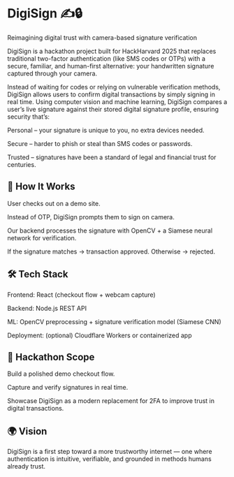 # DigiSign ✍️🔒 

Reimagining digital trust with camera-based signature verification

DigiSign is a hackathon project built for HackHarvard 2025 that replaces traditional two-factor authentication (like SMS codes or OTPs) with a secure, familiar, and human-first alternative: your handwritten signature captured through your camera.

Instead of waiting for codes or relying on vulnerable verification methods, DigiSign allows users to confirm digital transactions by simply signing in real time. Using computer vision and machine learning, DigiSign compares a user’s live signature against their stored digital signature profile, ensuring security that’s:

Personal – your signature is unique to you, no extra devices needed.

Secure – harder to phish or steal than SMS codes or passwords.

Trusted – signatures have been a standard of legal and financial trust for centuries.

## 🔑 How It Works

User checks out on a demo site.

Instead of OTP, DigiSign prompts them to sign on camera.

Our backend processes the signature with OpenCV + a Siamese neural network for verification.

If the signature matches → transaction approved. Otherwise → rejected.

## 🛠️ Tech Stack

Frontend: React (checkout flow + webcam capture)

Backend: Node.js REST API

ML: OpenCV preprocessing + signature verification model (Siamese CNN)

Deployment: (optional) Cloudflare Workers or containerized app

## 🚀 Hackathon Scope

Build a polished demo checkout flow.

Capture and verify signatures in real time.

Showcase DigiSign as a modern replacement for 2FA to improve trust in digital transactions.

## 🌍 Vision

DigiSign is a first step toward a more trustworthy internet — one where authentication is intuitive, verifiable, and grounded in methods humans already trust.
